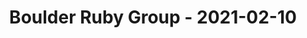---
layout: post
title: Boulder Ruby Group - 2021-02-10
datetime: '2021-02-10T20:00:00-05:00'
name: Boulder Ruby Group
external_url: https://www.meetup.com/boulder_ruby_group/events/275737708/
online_event: false
year_month: 2021-02
---